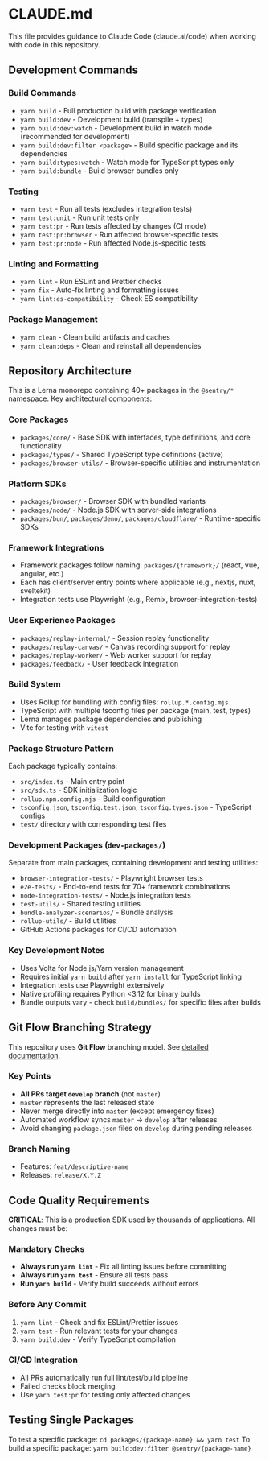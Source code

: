 # CLAUDE.md

This file provides guidance to Claude Code (claude.ai/code) when working with code in this repository.

## Development Commands

### Build Commands

- `yarn build` - Full production build with package verification
- `yarn build:dev` - Development build (transpile + types)
- `yarn build:dev:watch` - Development build in watch mode (recommended for development)
- `yarn build:dev:filter <package>` - Build specific package and its dependencies
- `yarn build:types:watch` - Watch mode for TypeScript types only
- `yarn build:bundle` - Build browser bundles only

### Testing

- `yarn test` - Run all tests (excludes integration tests)
- `yarn test:unit` - Run unit tests only
- `yarn test:pr` - Run tests affected by changes (CI mode)
- `yarn test:pr:browser` - Run affected browser-specific tests
- `yarn test:pr:node` - Run affected Node.js-specific tests

### Linting and Formatting

- `yarn lint` - Run ESLint and Prettier checks
- `yarn fix` - Auto-fix linting and formatting issues
- `yarn lint:es-compatibility` - Check ES compatibility

### Package Management

- `yarn clean` - Clean build artifacts and caches
- `yarn clean:deps` - Clean and reinstall all dependencies

## Repository Architecture

This is a Lerna monorepo containing 40+ packages in the `@sentry/*` namespace. Key architectural components:

### Core Packages

- `packages/core/` - Base SDK with interfaces, type definitions, and core functionality
- `packages/types/` - Shared TypeScript type definitions (active)
- `packages/browser-utils/` - Browser-specific utilities and instrumentation

### Platform SDKs

- `packages/browser/` - Browser SDK with bundled variants
- `packages/node/` - Node.js SDK with server-side integrations
- `packages/bun/`, `packages/deno/`, `packages/cloudflare/` - Runtime-specific SDKs

### Framework Integrations

- Framework packages follow naming: `packages/{framework}/` (react, vue, angular, etc.)
- Each has client/server entry points where applicable (e.g., nextjs, nuxt, sveltekit)
- Integration tests use Playwright (e.g., Remix, browser-integration-tests)

### User Experience Packages

- `packages/replay-internal/` - Session replay functionality
- `packages/replay-canvas/` - Canvas recording support for replay
- `packages/replay-worker/` - Web worker support for replay
- `packages/feedback/` - User feedback integration

### Build System

- Uses Rollup for bundling with config files: `rollup.*.config.mjs`
- TypeScript with multiple tsconfig files per package (main, test, types)
- Lerna manages package dependencies and publishing
- Vite for testing with `vitest`

### Package Structure Pattern

Each package typically contains:

- `src/index.ts` - Main entry point
- `src/sdk.ts` - SDK initialization logic
- `rollup.npm.config.mjs` - Build configuration
- `tsconfig.json`, `tsconfig.test.json`, `tsconfig.types.json` - TypeScript configs
- `test/` directory with corresponding test files

### Development Packages (`dev-packages/`)

Separate from main packages, containing development and testing utilities:

- `browser-integration-tests/` - Playwright browser tests
- `e2e-tests/` - End-to-end tests for 70+ framework combinations
- `node-integration-tests/` - Node.js integration tests
- `test-utils/` - Shared testing utilities
- `bundle-analyzer-scenarios/` - Bundle analysis
- `rollup-utils/` - Build utilities
- GitHub Actions packages for CI/CD automation

### Key Development Notes

- Uses Volta for Node.js/Yarn version management
- Requires initial `yarn build` after `yarn install` for TypeScript linking
- Integration tests use Playwright extensively
- Native profiling requires Python <3.12 for binary builds
- Bundle outputs vary - check `build/bundles/` for specific files after builds

## Git Flow Branching Strategy

This repository uses **Git Flow** branching model. See [detailed documentation](docs/gitflow.md).

### Key Points

- **All PRs target `develop` branch** (not `master`)
- `master` represents the last released state
- Never merge directly into `master` (except emergency fixes)
- Automated workflow syncs `master` → `develop` after releases
- Avoid changing `package.json` files on `develop` during pending releases

### Branch Naming

- Features: `feat/descriptive-name`
- Releases: `release/X.Y.Z`

## Code Quality Requirements

**CRITICAL**: This is a production SDK used by thousands of applications. All changes must be:

### Mandatory Checks

- **Always run `yarn lint`** - Fix all linting issues before committing
- **Always run `yarn test`** - Ensure all tests pass
- **Run `yarn build`** - Verify build succeeds without errors

### Before Any Commit

1. `yarn lint` - Check and fix ESLint/Prettier issues
2. `yarn test` - Run relevant tests for your changes
3. `yarn build:dev` - Verify TypeScript compilation

### CI/CD Integration

- All PRs automatically run full lint/test/build pipeline
- Failed checks block merging
- Use `yarn test:pr` for testing only affected changes

## Testing Single Packages

To test a specific package: `cd packages/{package-name} && yarn test`
To build a specific package: `yarn build:dev:filter @sentry/{package-name}`
